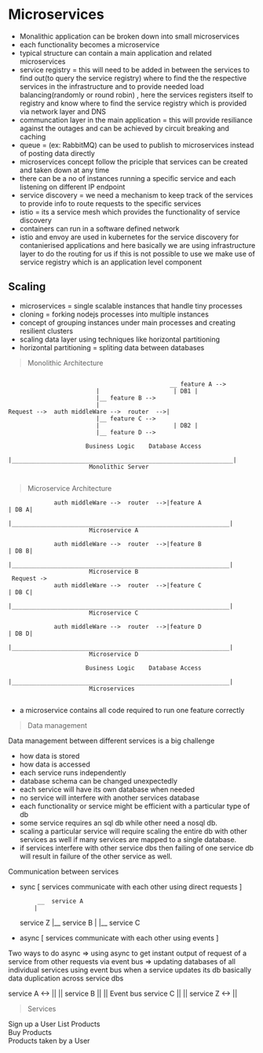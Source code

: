 

# Microservices

- Monalithic application can be broken down into small microservices
- each functionality becomes a microservice
- typical structure can contain a main application and related microservices
- service registry = this will need to be added in between the services to find out(to query the service registry)  where to find the the respective services in the infrastructure and to provide needed load balancing(randomly or round robin) , here the services registers itself to registry and know where to find the service registry which is provided via network layer and DNS
- communcation layer in the main application = this will provide resiliance against the outages and can be achieved by circuit breaking and caching
- queue = (ex: RabbitMQ) can be used to publish to microservices instead of posting data directly
- microservices concept follow the priciple that services can be created and taken down at any time
- there can be a no of instances running a specific service and each listening on different IP endpoint
- service discovery = we need a mechanism to keep track of the services to provide info to route requests to the specific services 
- istio = its a service mesh which provides the functionality of service discovery
- containers can run in a software defined network
- istio and envoy are used in kubernetes for the service discovery for contanierised applications and here basically we are using infrastructure layer to do the routing for us if this is not possible to use we make use of service registry which is an application level component 



## Scaling

- microservices = single scalable instances that handle tiny processes
- cloning = forking nodejs processes into multiple instances
- concept of grouping instances under main processes and creating resilient clusters
- scaling data layer using techniques like horizontal partitioning
- horizontal partitioning = spliting data between databases 

> Monolithic Architecture
```

                                              __ feature A -->
 					     |			           | DB1 |
 					     |__ feature B -->
 					     |
Request -->  auth middleWare -->  router  -->|
 					     |__ feature C -->
 					     |			           | DB2 |
 					     |__ feature D -->

 					  Business Logic    Database Access
           |_______________________________________________________________|
			           Monolithic Server     


```

> Microservice Architecture
```
             auth middleWare -->  router  -->|feature A                     | DB A|
           |______________________________________________________________|
			           Microservice A

             auth middleWare -->  router  -->|feature B                     | DB B|
           |______________________________________________________________|
			           Microservice B
 Request ->
             auth middleWare -->  router  -->|feature C                     | DB C|
           |______________________________________________________________|
			           Microservice C

             auth middleWare -->  router  -->|feature D                     | DB D|
           |______________________________________________________________|
			           Microservice D

 					  Business Logic    Database Access
           |______________________________________________________________|
			           Microservices


```
- a microservice contains all code required to run one feature correctly

> Data management

Data management between different services is a big challenge
- how data is stored
- how data is accessed
- each service runs independently
- database schema can be changed unexpectedly
- each service will have its own database when needed
- no service will interfere with another services database
- each functionality or service might be efficient with a particular type of db
- some service requires an sql db while other need a nosql db.
- scaling a particular service will require scaling the entire db with other services as well if many services are mapped to a single database.
- if services interfere with other service dbs then failing of one service db will result in failure of the other service as well.

Communication between services
- sync    [ services communicate with each other using direct requests ]



  	       __  service A
  	      | 
   service Z  |__  service B
  	      |
  	      |__  service C





- async  [ services communicate with each other using events ]

Two ways to do async
   => using async to get instant output of request of a service from other requests via event bus
   => updating databases of all individual services using event bus when a service updates its db basically data duplication across service dbs


  service A <-> ||
  	        ||
  service B     ||
                || Event bus
  service C     ||
                ||
  service Z <-> ||






> Services

Sign up a User
List Products  
Buy Products  
Products taken by a User
